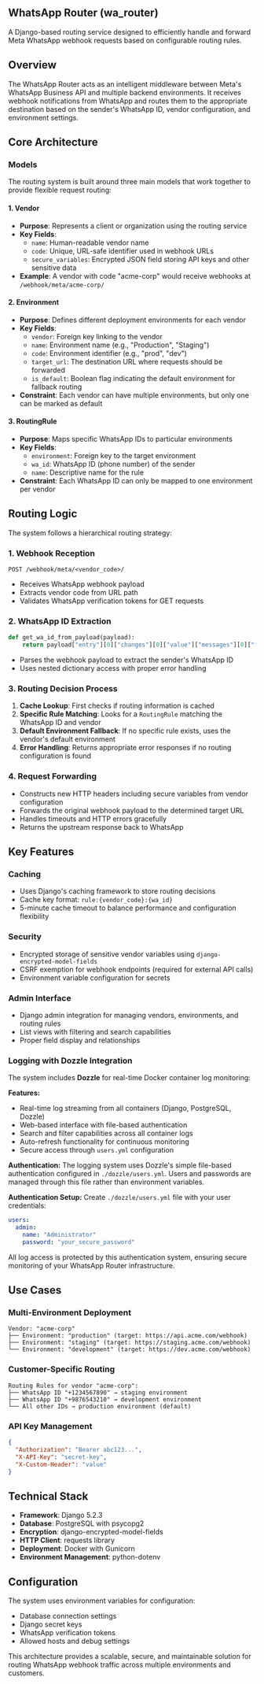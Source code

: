 ## WhatsApp Router (wa_router)

A Django-based routing service designed to efficiently handle and forward Meta WhatsApp webhook requests based on configurable routing rules.

## Overview

The WhatsApp Router acts as an intelligent middleware between Meta's WhatsApp Business API and multiple backend environments. It receives webhook notifications from WhatsApp and routes them to the appropriate destination based on the sender's WhatsApp ID, vendor configuration, and environment settings.

## Core Architecture

### Models

The routing system is built around three main models that work together to provide flexible request routing:

#### 1. Vendor
- **Purpose**: Represents a client or organization using the routing service
- **Key Fields**:
  - `name`: Human-readable vendor name
  - `code`: Unique, URL-safe identifier used in webhook URLs
  - `secure_variables`: Encrypted JSON field storing API keys and other sensitive data
- **Example**: A vendor with code "acme-corp" would receive webhooks at `/webhook/meta/acme-corp/`

#### 2. Environment
- **Purpose**: Defines different deployment environments for each vendor
- **Key Fields**:
  - `vendor`: Foreign key linking to the vendor
  - `name`: Environment name (e.g., "Production", "Staging")
  - `code`: Environment identifier (e.g., "prod", "dev")
  - `target_url`: The destination URL where requests should be forwarded
  - `is_default`: Boolean flag indicating the default environment for fallback routing
- **Constraint**: Each vendor can have multiple environments, but only one can be marked as default

#### 3. RoutingRule
- **Purpose**: Maps specific WhatsApp IDs to particular environments
- **Key Fields**:
  - `environment`: Foreign key to the target environment
  - `wa_id`: WhatsApp ID (phone number) of the sender
  - `name`: Descriptive name for the rule
- **Constraint**: Each WhatsApp ID can only be mapped to one environment per vendor

## Routing Logic

The system follows a hierarchical routing strategy:

### 1. Webhook Reception
```
POST /webhook/meta/<vendor_code>/
```
- Receives WhatsApp webhook payload
- Extracts vendor code from URL path
- Validates WhatsApp verification tokens for GET requests

### 2. WhatsApp ID Extraction
```python
def get_wa_id_from_payload(payload):
    return payload["entry"][0]["changes"][0]["value"]["messages"][0]["from"]
```
- Parses the webhook payload to extract the sender's WhatsApp ID
- Uses nested dictionary access with proper error handling

### 3. Routing Decision Process

1. **Cache Lookup**: First checks if routing information is cached
2. **Specific Rule Matching**: Looks for a `RoutingRule` matching the WhatsApp ID and vendor
3. **Default Environment Fallback**: If no specific rule exists, uses the vendor's default environment
4. **Error Handling**: Returns appropriate error responses if no routing configuration is found

### 4. Request Forwarding

- Constructs new HTTP headers including secure variables from vendor configuration
- Forwards the original webhook payload to the determined target URL
- Handles timeouts and HTTP errors gracefully
- Returns the upstream response back to WhatsApp

## Key Features

### Caching
- Uses Django's caching framework to store routing decisions
- Cache key format: `rule:{vendor_code}:{wa_id}`
- 5-minute cache timeout to balance performance and configuration flexibility

### Security
- Encrypted storage of sensitive vendor variables using `django-encrypted-model-fields`
- CSRF exemption for webhook endpoints (required for external API calls)
- Environment variable configuration for secrets

### Admin Interface
- Django admin integration for managing vendors, environments, and routing rules
- List views with filtering and search capabilities
- Proper field display and relationships

### Logging with Dozzle Integration
The system includes **Dozzle** for real-time Docker container log monitoring:

**Features:**
- Real-time log streaming from all containers (Django, PostgreSQL, Dozzle)
- Web-based interface with file-based authentication
- Search and filter capabilities across all container logs
- Auto-refresh functionality for continuous monitoring
- Secure access through `users.yml` configuration

**Authentication:**
The logging system uses Dozzle's simple file-based authentication configured in `./dozzle/users.yml`. Users and passwords are managed through this file rather than environment variables.

**Authentication Setup:**
Create `./dozzle/users.yml` file with your user credentials:
```yaml
users:
  admin:
    name: "Administrator"
    password: "your_secure_password"
```

All log access is protected by this authentication system, ensuring secure monitoring of your WhatsApp Router infrastructure.

## Use Cases

### Multi-Environment Deployment
```
Vendor: "acme-corp"
├── Environment: "production" (target: https://api.acme.com/webhook)
├── Environment: "staging" (target: https://staging.acme.com/webhook)
└── Environment: "development" (target: https://dev.acme.com/webhook)
```

### Customer-Specific Routing
```
Routing Rules for vendor "acme-corp":
├── WhatsApp ID "+1234567890" → staging environment
├── WhatsApp ID "+9876543210" → development environment
└── All other IDs → production environment (default)
```

### API Key Management
```json
{
  "Authorization": "Bearer abc123...",
  "X-API-Key": "secret-key",
  "X-Custom-Header": "value"
}
```

## Technical Stack

- **Framework**: Django 5.2.3
- **Database**: PostgreSQL with psycopg2
- **Encryption**: django-encrypted-model-fields
- **HTTP Client**: requests library
- **Deployment**: Docker with Gunicorn
- **Environment Management**: python-dotenv

## Configuration

The system uses environment variables for configuration:
- Database connection settings
- Django secret keys
- WhatsApp verification tokens
- Allowed hosts and debug settings

This architecture provides a scalable, secure, and maintainable solution for routing WhatsApp webhook traffic across multiple environments and customers.